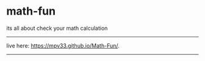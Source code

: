 # math-fun
its all about check your math calculation

*******************************
live here: https://mpv33.github.io/Math-Fun/.

******************************************
